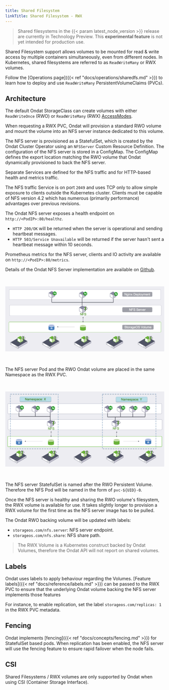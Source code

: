 ```yaml
---
title: Shared Filesystem
linkTitle: Shared Filesystem - RWX
---
```


> Shared filesystems in the {{< param latest_node_version >}} release are
> currently in Technology Preview. This __experimental feature__ is not yet
> intended for production use.

Shared Filesystem support allows volumes to be mounted for read & write access
by multiple containers simultaneously, even from different nodes.  In
Kubernetes, shared filesystems are referred to as `ReadWriteMany` or RWX
volumes.

Follow the [Operations page]({{< ref "docs/operations/sharedfs.md" >}}) to learn
how to deploy and use `ReadWriteMany` PersistentVolumeClaims (PVCs).

## Architecture

The default Ondat StorageClass can create volumes with either
`ReadWriteOnce` (RWO) or `ReadWriteMany` (RWX)
[AccessModes](https://kubernetes.io/docs/concepts/storage/persistent-volumes/#access-modes).

When requesting a RWX PVC, Ondat will provision a standard RWO volume
and mount the volume into an NFS server instance dedicated to this volume.

The NFS server is provisioned as a StatefulSet, which is created by the
Ondat Cluster Operator using an `NFSServer` Custom Resource Definition. The
configuration of the NFS server is stored in a ConfigMap. The ConfigMap defines
the export location matching the RWO volume that Ondat dynamically
provisioned to back the NFS server.

Separate Services are defined for the NFS traffic and for HTTP-based health and
metrics traffic.

The NFS traffic Service is on port `2049` and uses TCP only to allow simple
exposure to clients outside the Kubernetes cluster.  Clients must be capable of
NFS version 4.2 which has numerous (primarily performance) advantages over
previous revisions.

The Ondat NFS server exposes a health endpoint on
`http://<PodIP>:80/healthz`.

- `HTTP 200/OK` will be returned when the server is
operational and sending heartbeat messages.
- `HTTP 503/Service Unavailable` will be returned if the server hasn't sent a
heartbeat message within 10 seconds.

Prometheus metrics for the NFS server, clients and IO activity are available on
`http://<PodIP>:80/metrics`.

Details of the Ondat NFS Server implementation are available on
[Github](https://github.com/storageos/nfs).


&nbsp;

![rwx](/images/rwx/rwx.png)

&nbsp;

The NFS server Pod and the RWO Ondat volume are placed in the same
Namespace as the RWX PVC.

&nbsp;

![rwx](/images/rwx/rwx-ns.png)

&nbsp;

The NFS server StatefulSet is named after the RWO Persistent Volume.
Therefore the NFS Pod will be named in the form of `pvc-${UID}-0`.

Once the NFS server is healthy and sharing the RWO volume's filesystem, the
RWX volume is available for use.  It takes slightly longer to provision a
RWX volume for the first time as the NFS server image has to be pulled.

The Ondat RWO backing volume will be updated with labels:

- `storageos.com/nfs.server`: NFS server endpoint.
- `storageos.com/nfs.share`: NFS share path.

> The RWX Volume is a Kubernetes construct backed by Ondat Volumes,
> therefore the Ondat API will not report on shared volumes.

## Labels

Ondat uses labels to apply behaviour regarding the Volumes. [Feature
labels]({{< ref "docs/reference/labels.md" >}}) can be passed to the RWX PVC to
ensure that the underlying Ondat volume backing the NFS server implements
those features

For instance, to enable replication, set the label `storageos.com/replicas: 1`
in the RWX PVC metadata.

## Fencing

Ondat implements [fencing]({{< ref "docs/concepts/fencing.md" >}}) for
StatefulSet based pods. When replication has been enabled, the NFS server will
use the fencing feature to ensure rapid failover when the node fails.

## CSI

Shared Filesystems / RWX volumes are only supported by Ondat when using CSI
(Container Storage Interface).
